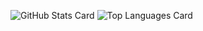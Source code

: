 ![GitHub Stats Card](https://github-readme-stats.vercel.app/api?username=uehoho18)
![Top Languages Card](https://github-readme-stats.vercel.app/api/top-langs/?username=uehoho18)
